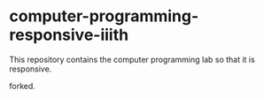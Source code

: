 # computer-programming-responsive-iiith

This repository contains the computer programming lab so
that it is responsive. 

forked.
